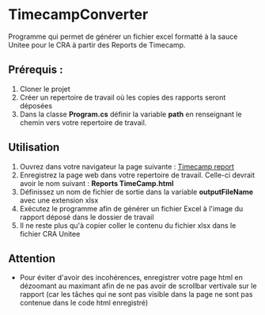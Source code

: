 # TimecampConverter

Programme qui permet de générer un fichier excel formatté à la sauce Unitee pour le CRA à partir des Reports de Timecamp.

## Prérequis :

1. Cloner le projet 
2. Créer un repertoire de travail où les copies des rapports seront déposées
3. Dans la classe **Program.cs** définir la variable **path** en renseignant le chemin vers votre repertoire de travail.


## Utilisation

1. Ouvrez dans votre navigateur la page suivante : [Timecamp report](https://www.timecamp.com/app#/reports/projects_and_tasks/detailed)
2. Enregistrez la page web dans votre repertoire de travail. Celle-ci devrait avoir le nom suivant : **Reports   TimeCamp.html** 
3. Définissez un nom de fichier de sortie dans la variable **outputFileName** avec une extension xlsx
4. Exécutez le programme afin de générer un fichier Excel à l'image du rapport déposé dans le dossier de travail
5. Il ne reste plus qu'à copier coller le contenu du fichier xlsx dans le fichier CRA Unitee

## Attention

- Pour éviter d'avoir des incohérences, enregistrer votre page html en dézoomant au maximant afin de ne pas avoir de scrollbar vertivale sur le rapport (car les tâches qui ne sont pas visible dans la page ne sont pas contenue dans le code html enregistré)
